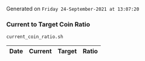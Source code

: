 Generated on `Friday 24-September-2021 at 13:07:20`

### Current to Target Coin Ratio
`current_coin_ratio.sh`

Date|Current|Target|Ratio
---|---|---|---
